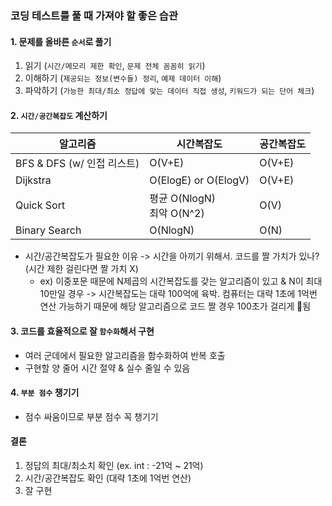 
### 코딩 테스트를 풀 때 가져야 할 좋은 습관
#### 1. 문제를 올바른 `순서`로 풀기
1) 읽기 (`시간/메모리 제한 확인`, `문제 전체 꼼꼼히 읽기`)
2) 이해하기 (`제공되는 정보(변수들) 정리`, `예제 데이터 이해`)
3) 파악하기 (`가능한 최대/최소 정답에 맞는 데이터 직접 생성`, `키워드가 되는 단어 체크`)

#### 2. `시간/공간복잡도` 계산하기
| 알고리즘                  | 시간복잡도                    | 공간복잡도  |
| --------------------- | ------------------------ | ------ |
| BFS & DFS (w/ 인접 리스트) | O(V+E)                   | O(V+E) |
| Dijkstra              | O(ElogE) or O(ElogV)     | O(V+E) |
| Quick Sort            | 평균 O(NlogN)<br>최악 O(N^2) | O(V)   |
| Binary Search         | O(NlogN)                 | O(N)   |
- 시간/공간복잡도가 필요한 이유 -> 시간을 아끼기 위해서. 코드를 짤 가치가 있나? (시간 제한 걸린다면 짤 가치 X)
	- ex) 이중포문 때문에 N제곱의 시간복잡도를 갖는 알고리즘이 있고 & N이 최대 10만일 경우 -> 시간복잡도는 대략 100억에 육박. 컴퓨터는 대략 1초에 1억번 연산 가능하기 때문에 해당 알고리즘으로 코드 짤 경우 100초가 걸리게 됨

#### 3. 코드를 효율적으로 잘 `함수화`해서 구현
- 여러 군데에서 필요한 알고리즘을 함수화하여 반복 호출
- 구현할 양 줄어 시간 절약 & 실수 줄일 수 있음

#### 4. `부분 점수` 챙기기
- 점수 싸움이므로 부분 점수 꼭 챙기기

#### 결론
1) 정답의 최대/최소치 확인 (ex. int : -21억 ~ 21억)
2) 시간/공간복잡도 확인 (대략 1초에 1억번 연산)
3) 잘 구현
